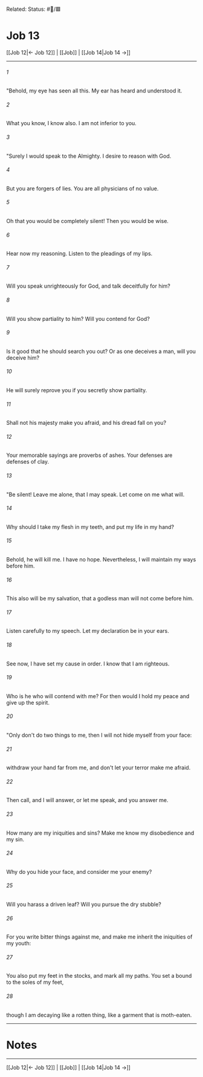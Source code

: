 Related:
Status: #📖/🟥
# Job 13

[[Job 12|← Job 12]] | [[Job]] | [[Job 14|Job 14 →]]
***



###### 1 
"Behold, my eye has seen all this. My ear has heard and understood it. 

###### 2 
What you know, I know also. I am not inferior to you. 

###### 3 
"Surely I would speak to the Almighty. I desire to reason with God. 

###### 4 
But you are forgers of lies. You are all physicians of no value. 

###### 5 
Oh that you would be completely silent! Then you would be wise. 

###### 6 
Hear now my reasoning. Listen to the pleadings of my lips. 

###### 7 
Will you speak unrighteously for God, and talk deceitfully for him? 

###### 8 
Will you show partiality to him? Will you contend for God? 

###### 9 
Is it good that he should search you out? Or as one deceives a man, will you deceive him? 

###### 10 
He will surely reprove you if you secretly show partiality. 

###### 11 
Shall not his majesty make you afraid, and his dread fall on you? 

###### 12 
Your memorable sayings are proverbs of ashes. Your defenses are defenses of clay. 

###### 13 
"Be silent! Leave me alone, that I may speak. Let come on me what will. 

###### 14 
Why should I take my flesh in my teeth, and put my life in my hand? 

###### 15 
Behold, he will kill me. I have no hope. Nevertheless, I will maintain my ways before him. 

###### 16 
This also will be my salvation, that a godless man will not come before him. 

###### 17 
Listen carefully to my speech. Let my declaration be in your ears. 

###### 18 
See now, I have set my cause in order. I know that I am righteous. 

###### 19 
Who is he who will contend with me? For then would I hold my peace and give up the spirit. 

###### 20 
"Only don't do two things to me, then I will not hide myself from your face: 

###### 21 
withdraw your hand far from me, and don't let your terror make me afraid. 

###### 22 
Then call, and I will answer, or let me speak, and you answer me. 

###### 23 
How many are my iniquities and sins? Make me know my disobedience and my sin. 

###### 24 
Why do you hide your face, and consider me your enemy? 

###### 25 
Will you harass a driven leaf? Will you pursue the dry stubble? 

###### 26 
For you write bitter things against me, and make me inherit the iniquities of my youth: 

###### 27 
You also put my feet in the stocks, and mark all my paths. You set a bound to the soles of my feet, 

###### 28 
though I am decaying like a rotten thing, like a garment that is moth-eaten.

---
# Notes


***
[[Job 12|← Job 12]] | [[Job]] | [[Job 14|Job 14 →]]
